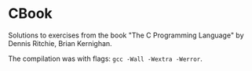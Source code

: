 # CBook

Solutions to exercises from the book "The C Programming Language" by Dennis Ritchie, Brian Kernighan.

The compilation was with flags: ``gcc -Wall -Wextra -Werror``.
